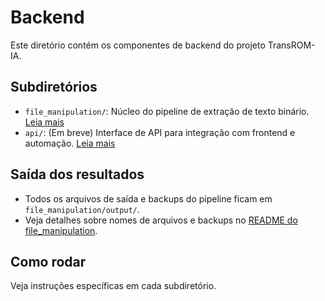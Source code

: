 # Backend

Este diretório contém os componentes de backend do projeto TransROM-IA.

## Subdiretórios
- `file_manipulation/`: Núcleo do pipeline de extração de texto binário. [Leia mais](file_manipulation/README.md)
- `api/`: (Em breve) Interface de API para integração com frontend e automação. [Leia mais](api/README.md)

## Saída dos resultados
- Todos os arquivos de saída e backups do pipeline ficam em `file_manipulation/output/`.
- Veja detalhes sobre nomes de arquivos e backups no [README do file_manipulation](file_manipulation/README.md#saída-dos-resultados).

## Como rodar
Veja instruções específicas em cada subdiretório. 
